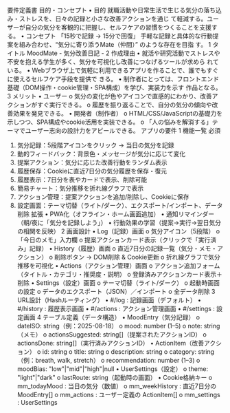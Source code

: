 要件定義書 
目的・コンセプト
• 目的 
就職活動や日常生活で生じる気分の落ち込み・ストレスを、日々の記録と小さな改善アクションを通じ
て軽減する。ユーザーが自分の気分を客観的に把握し、セルフケアの習慣をつくることを支援する。 
• コンセプト 
「15秒で記録 → 15分で回復」 
手軽な記録と具体的な行動提案を組み合わせ、“気分に寄り添うMate（仲間）” のような存在を目指
す。 
1 タイトル 
MoodMate - 気分改善日記 - 
2 作成理由 
• 就活や研究活動でストレスや不安を抱える学生が多く、気分を可視化し改善につなげるツールが求めら
れている。 
• Webブラウザ上で気軽に利用できるアプリを作ることで、誰でもすぐに使えるセルフケア手段を提供で
きる。 
• 制作者にとっては、フロントエンド基礎（DOM操作・cookie管理・SPA構成）を学び、実装力を示す
作品となる。 
3 メリット 
• ユーザー 
o 気分の変化が色やアイコンで直感的にわかり、改善アクションがすぐ実行できる。 
o 履歴を振り返ることで、自分の気分の傾向や改善効果を発見できる。 
• 開発者（制作者） 
o HTML/CSS/JavaScriptの基礎力を示しつつ、SPA構成やcookie活用を実装できる。 
o 「人の悩みを解消する」テーマでユーザー志向の設計力をアピールできる。 
アプリの要件 
1 機能一覧 
必須 
1. 気分記録：5段階アイコンをクリック → 当日の気分を記録 
2. 動的フィードバック：背景色・メッセージが気分に応じて変化 
3. 提案アクション：気分に応じた改善行動をランダム表示 
4. 履歴保存：Cookieに直近7日分の気分履歴を保存・復元 
5. 履歴表示：7日分を表やカードで表示、削除可能 
6. 簡易チャート：気分推移を折れ線グラフで表示 
7. アクション管理：提案アクションを追加/削除し、Cookieに保存 
8. 設定画面：テーマ切替（ライト/ダーク）、エクスポート/インポート、データ削除 
拡張 
• PWA化（オフライン・ホーム画面追加） 
• 通知リマインダー（朝/夜に「気分を記録しよう」） 
• 行動効果の学習（提案→実行→翌日気分の相関を反映） 
2 画面設計 
• Log（記録）画面 
o 気分アイコン（5段階） 
o 「今日のメモ」入力欄 
o 提案アクションカード表示（クリックで「実行済み」記録） 
• History（履歴）画面 
o 直近7日分の記録一覧（気分・メモ・アクション） 
o 削除ボタン → DOM削除 & Cookie更新 
o 折れ線グラフで気分推移を可視化 
• Actions（アクション管理）画面 
o アクション追加フォーム（タイトル・カテゴリ・推奨度・説明） 
o 登録済みアクションカード表示＋削除 
• Settings（設定）画面 
o テーマ切替（ライト/ダーク） 
o 起動時画面の設定 
o データのエクスポート（JSON）／インポート 
o 全データ削除 
3 URL設計（Hashルーティング） 
• #/log : 記録画面（デフォルト） 
• #/history : 履歴表示画面 
• #/actions : アクション管理画面 
• #/settings : 設定画面 
4 テーブル定義（データ構造） 
• MoodEntry（気分記録） 
o dateISO: string（例：2025-08-18） 
o mood: number (1–5) 
o note: string（メモ） 
o actionsSuggested: string[]（提案されたアクションID） 
o actionsDone: string[]（実行済みアクションID） 
• ActionItem（改善アクション） 
o id: string 
o title: string 
o description: string 
o category: string（例：breath, walk, stretch） 
o recommendation: number (1–3) 
o moodBias: "low"|"mid"|"high"|null 
• UserSettings（設定） 
o theme: "light"|"dark" 
o lastRoute: string（起動時の画面） 
• Cookie格納キー 
o mm_todayMood : 当日の気分（数値） 
o mm_weekHistory : 直近7日分の MoodEntry[] 
o mm_actions : ユーザー定義の ActionItem[] 
o mm_settings : UserSettings 
